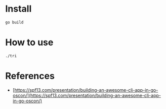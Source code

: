 # Install

```
go build
```

# How to use

```
./tri
```

# References

- [https://spf13.com/presentation/building-an-awesome-cli-app-in-go-oscon/](https://spf13.com/presentation/building-an-awesome-cli-app-in-go-oscon/)
